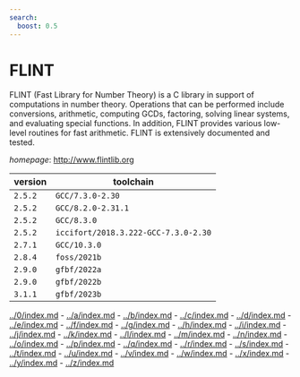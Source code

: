 ```yaml
---
search:
  boost: 0.5
---
```

# FLINT

FLINT (Fast Library for Number Theory) is a C library in support of computations  in number theory. Operations that can be performed include conversions, arithmetic, computing GCDs,  factoring, solving linear systems, and evaluating special functions. In addition, FLINT provides  various low-level routines for fast arithmetic. FLINT is extensively documented and tested.

*homepage*: <http://www.flintlib.org>

version | toolchain
--------|----------
``2.5.2`` | ``GCC/7.3.0-2.30``
``2.5.2`` | ``GCC/8.2.0-2.31.1``
``2.5.2`` | ``GCC/8.3.0``
``2.5.2`` | ``iccifort/2018.3.222-GCC-7.3.0-2.30``
``2.7.1`` | ``GCC/10.3.0``
``2.8.4`` | ``foss/2021b``
``2.9.0`` | ``gfbf/2022a``
``2.9.0`` | ``gfbf/2022b``
``3.1.1`` | ``gfbf/2023b``

[../0/index.md](0) - [../a/index.md](a) - [../b/index.md](b) - [../c/index.md](c) - [../d/index.md](d) - [../e/index.md](e) - [../f/index.md](f) - [../g/index.md](g) - [../h/index.md](h) - [../i/index.md](i) - [../j/index.md](j) - [../k/index.md](k) - [../l/index.md](l) - [../m/index.md](m) - [../n/index.md](n) - [../o/index.md](o) - [../p/index.md](p) - [../q/index.md](q) - [../r/index.md](r) - [../s/index.md](s) - [../t/index.md](t) - [../u/index.md](u) - [../v/index.md](v) - [../w/index.md](w) - [../x/index.md](x) - [../y/index.md](y) - [../z/index.md](z)

